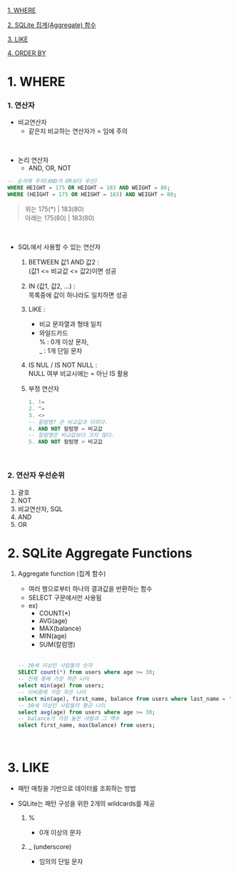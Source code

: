 [1. WHERE](#1-where)
 
[2. SQLite 집계(Aggregate) 함수](#2-sqlite-aggregate-functions)

[3. LIKE](#3-like)

[4. ORDER BY]()


# 1. WHERE

### 1. 연산자
- 비교연산자  
    - 같은지 비교하는 연산자가 = 임에 주의 

<br>

- 논리 연산자  
    - AND, OR, NOT
```sql
-- 순서에 주의(AND가 OR보다 우선)
WHERE HEIGHT = 175 OR HEIGHT = 183 AND WEIGHT = 80;
WHERE (HEIGHT = 175 OR HEIGHT = 183) AND WEIGHT = 80;
```
> 위는 175(*) | 183(80)  
> 아래는 175(80) | 183(80)  

<br>

- SQL에서 사용할 수 있는 연산자
    1. BETWEEN 값1 AND 값2 :  
     (값1 <= 비교값 <= 값2)이면 성공
    2. IN (값1, 값2, ...) :  
    목록중에 값이 하나라도 일치하면 성공
    3. LIKE :  
        - 비교 문자열과 형태 일치
        - 와일드카드  
        % : 0개 이상 문자,  
        _ : 1개 단일 문자
    4. IS NUL / IS NOT NULL :  
    NULL 여부 비교시에는 = 아닌 IS 활용

    5. 부정 연산자
        ```sql
        1. != 
        2. ^=
        3. <>
        -- 칼럼명? 은 비교값과 다르다.
        4. AND NOT 칼럼명 = 비교값
        -- 칼럼명은 비교값보다 크지 않다.
        5. AND NOT 칼럼명 > 비교값 
        ```

<br>

### 2. 연산자 우선순위

1. 괄호
2. NOT
3. 비교연산자, SQL
4. AND
5. OR


# 2. SQLite Aggregate Functions

1. Aggregate function (집계 함수)
    - 여러 행으로부터 하나의 결과값을 반환하는 함수
    - SELECT 구문에서만 사용됨
    - ex) 
        - COUNT(*)
        - AVG(age)
        - MAX(balance)
        - MIN(age)
        - SUM(칼럼명)

    <br>

    ```sql
    -- 30세 이상인 사람들의 숫자
    SELECT count(*) from users where age >= 30;
    -- 전체 중에 가장 작은 나이
    select min(age) from users;
    -- 이씨중에 가장 작은 나이
    select min(age), first_name, balance from users where last_name = '이';
    -- 30세 이상인 사람들의 평균 나이
    select avg(age) from users where age >= 30;
    -- balance가 가장 높은 사람과 그 액수
    select first_name, max(balance) from users;
    ```

<br>

# 3. LIKE

- 패턴 매칭을 기반으로 데이터를 조회하는 방법
- SQLite는 패턴 구성을 위한 2개의 wildcards를 제공

    1. % 
        - 0개 이상의 문자
    
    2. _ (underscore)  
        - 임의의 단일 문자

   
